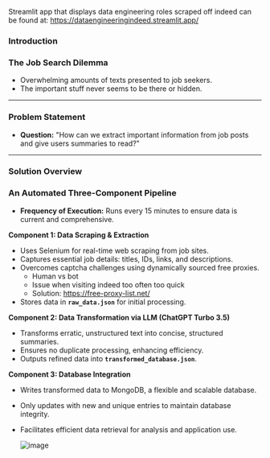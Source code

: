 Streamlit app that displays data engineering roles scraped off indeed can be found at: https://dataengineeringindeed.streamlit.app/

### **Introduction**

### **The Job Search Dilemma**

- Overwhelming amounts of texts presented to job seekers.
- The important stuff never seems to be there or hidden.

---

### **Problem Statement**

- **Question:** "How can we extract important information from job posts and give users summaries to read?"

---

### **Solution Overview**

### **An Automated Three-Component Pipeline**

- **Frequency of Execution:** Runs every 15 minutes to ensure data is current and comprehensive.

**Component 1: Data Scraping & Extraction**

- Uses Selenium for real-time web scraping from job sites.
- Captures essential job details: titles, IDs, links, and descriptions.
- Overcomes captcha challenges using dynamically sourced free proxies.
  - Human vs bot
  - Issue when visiting indeed too often too quick
  - Solution: https://free-proxy-list.net/
- Stores data in **`raw_data.json`** for initial processing.

**Component 2: Data Transformation via LLM (ChatGPT Turbo 3.5)**

- Transforms erratic, unstructured text into concise, structured summaries.
- Ensures no duplicate processing, enhancing efficiency.
- Outputs refined data into **`transformed_database.json`**.

**Component 3: Database Integration**

- Writes transformed data to MongoDB, a flexible and scalable database.
- Only updates with new and unique entries to maintain database integrity.
- Facilitates efficient data retrieval for analysis and application use.

  ![image](https://github.com/rrahmn/indeed_job_scraper/assets/125041778/2c2e27b2-7b12-4c4b-adab-0c6518741373)
